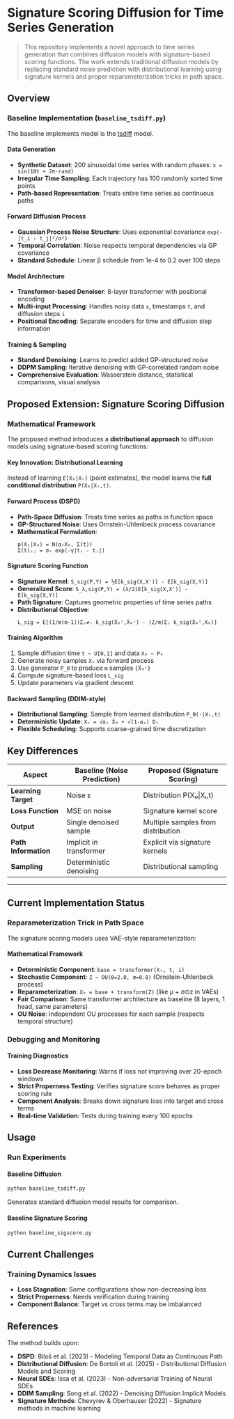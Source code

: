 # Signature Scoring Diffusion for Time Series Generation

> This repository implements a novel approach to time series generation that combines diffusion models with signature-based scoring functions. The work extends traditional diffusion models by replacing standard noise prediction with distributional learning using signature kernels and proper reparameterization tricks in path space.

## Overview

### Baseline Implementation (`baseline_tsdiff.py`)

The baseline implements model is the [tsdiff](https://github.com/mbilos/tsdiff/) model.

#### Data Generation
- **Synthetic Dataset**: 200 sinusoidal time series with random phases: `x = sin(10t + 2π·rand)`
- **Irregular Time Sampling**: Each trajectory has 100 randomly sorted time points
- **Path-based Representation**: Treats entire time series as continuous paths

#### Forward Diffusion Process
- **Gaussian Process Noise Structure**: Uses exponential covariance `exp(-|t_i - t_j|²/σ²)` 
- **Temporal Correlation**: Noise respects temporal dependencies via GP covariance
- **Standard Schedule**: Linear β schedule from 1e-4 to 0.2 over 100 steps

#### Model Architecture
- **Transformer-based Denoiser**: 8-layer transformer with positional encoding
- **Multi-input Processing**: Handles noisy data `x`, timestamps `t`, and diffusion steps `i`
- **Positional Encoding**: Separate encoders for time and diffusion step information

#### Training & Sampling
- **Standard Denoising**: Learns to predict added GP-structured noise
- **DDPM Sampling**: Iterative denoising with GP-correlated random noise
- **Comprehensive Evaluation**: Wasserstein distance, statistical comparisons, visual analysis


## Proposed Extension: Signature Scoring Diffusion

### Mathematical Framework

The proposed method introduces a **distributional approach** to diffusion models using signature-based scoring functions:

#### Key Innovation: Distributional Learning
Instead of learning `E[X₀|Xₜ]` (point estimates), the model learns the **full conditional distribution** `P(X₀|Xₜ,t)`.

#### Forward Process (DSPD)
- **Path-Space Diffusion**: Treats time series as paths in function space
- **GP-Structured Noise**: Uses Ornstein-Uhlenbeck process covariance
- **Mathematical Formulation**:
  ```
  p(Xₜ|X₀) = N(αₜX₀, Σ(t))
  Σ(t)ᵢⱼ = σₜ exp(-γ|tᵢ - tⱼ|)
  ```

#### Signature Scoring Function
- **Signature Kernel**: `S_sig(P,Y) = ½E[k_sig(X,X')] - E[k_sig(X,Y)]`
- **Generalized Score**: `S_λ,sig(P,Y) = (λ/2)E[k_sig(X,X')] - E[k_sig(X,Y)]`
- **Path Signature**: Captures geometric properties of time series paths
- **Distributional Objective**: 
  ```
  L_sig = E[(1/m(m-1))Σᵢ≠ⱼ k_sig(X̃₀ⁱ,X̃₀ʲ) - (2/m)Σᵢ k_sig(X̃₀ⁱ,X₀)]
  ```

#### Training Algorithm
1. Sample diffusion time `t ~ U[0,1]` and data `X₀ ~ P₀`
2. Generate noisy samples `Xₜ` via forward process  
3. Use generator `P_θ` to produce `m` samples `{X̃₀ⁱ}`
4. Compute signature-based loss `L_sig`
5. Update parameters via gradient descent

#### Backward Sampling (DDIM-style)
- **Distributional Sampling**: Sample from learned distribution `P_θ(·|Xₜ,t)`
- **Deterministic Update**: `Xₛ = √αₛ X̃₀ + √(1-αₛ) Dₜ`
- **Flexible Scheduling**: Supports coarse-grained time discretization


## Key Differences

| Aspect | Baseline (Noise Prediction) | Proposed (Signature Scoring) |
|--------|---------------------------|------------------------------|
| **Learning Target** | Noise ε | Distribution P(X₀\|Xₜ,t) |
| **Loss Function** | MSE on noise | Signature kernel score |
| **Output** | Single denoised sample | Multiple samples from distribution |
| **Path Information** | Implicit in transformer | Explicit via signature kernels |
| **Sampling** | Deterministic denoising | Distributional sampling |

---

## Current Implementation Status

### **Reparameterization Trick in Path Space**

The signature scoring models uses VAE-style reparameterization:

#### **Mathematical Framework**
- **Deterministic Component**: `base = transformer(Xₜ, t, i)` 
- **Stochastic Component**: `Z ~ OU(θ=2.0, σ=0.8)` (Ornstein-Uhlenbeck process)
- **Reparameterization**: `X₀ = base + transform(Z)` (like μ + σ⊙z in VAEs)
- **Fair Comparison**: Same transformer architecture as baseline (8 layers, 1 head, same parameters)
- **OU Noise**: Independent OU processes for each sample (respects temporal structure)

### **Debugging and Monitoring**
#### **Training Diagnostics**
- **Loss Decrease Monitoring**: Warns if loss not improving over 20-epoch windows
- **Strict Properness Testing**: Verifies signature score behaves as proper scoring rule
- **Component Analysis**: Breaks down signature loss into target and cross terms
- **Real-time Validation**: Tests during training every 100 epochs

## Usage

### **Run Experiments**

#### **Baseline Diffusion**
```bash
python baseline_tsdiff.py
```
Generates standard diffusion model results for comparison.

#### **Baseline Signature Scoring**
```bash
python baseline_sigscore.py
```

## Current Challenges

### **Training Dynamics Issues**
- **Loss Stagnation**: Some configurations show non-decreasing loss
- **Strict Properness**: Needs verification during training
- **Component Balance**: Target vs cross terms may be imbalanced

## References
The method builds upon:
- **DSPD**: Biloš et al. (2023) - Modeling Temporal Data as Continuous Path
- **Distributional Diffusion**: De Bortoli et al. (2025) - Distributional Diffusion Models and Scoring
- **Neural SDEs**: Issa et al. (2023) - Non-adversarial Training of Neural SDEs
- **DDIM Sampling**: Song et al. (2022) - Denoising Diffusion Implicit Models
- **Signature Methods**: Chevyrev & Oberhauser (2022) - Signature methods in machine learning